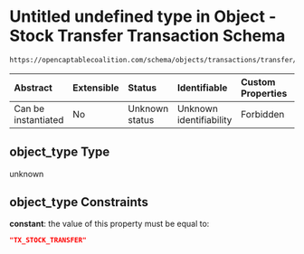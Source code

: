# Untitled undefined type in Object - Stock Transfer Transaction Schema

```txt
https://opencaptablecoalition.com/schema/objects/transactions/transfer/StockTransfer.schema.json#/properties/object_type
```



| Abstract            | Extensible | Status         | Identifiable            | Custom Properties | Additional Properties | Access Restrictions | Defined In                                                                                                                |
| :------------------ | :--------- | :------------- | :---------------------- | :---------------- | :-------------------- | :------------------ | :------------------------------------------------------------------------------------------------------------------------ |
| Can be instantiated | No         | Unknown status | Unknown identifiability | Forbidden         | Allowed               | none                | [StockTransfer.schema.json*](../../schema/objects/transactions/transfer/StockTransfer.schema.json "open original schema") |

## object_type Type

unknown

## object_type Constraints

**constant**: the value of this property must be equal to:

```json
"TX_STOCK_TRANSFER"
```

